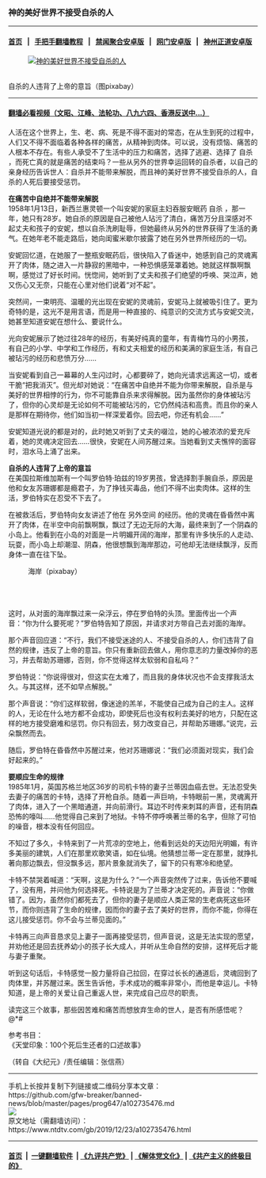 ### 神的美好世界不接受自杀的人
------------------------

#### [首页](https://github.com/gfw-breaker/banned-news/blob/master/README.md) &nbsp;&nbsp;|&nbsp;&nbsp; [手把手翻墙教程](https://github.com/gfw-breaker/guides/wiki) &nbsp;&nbsp;|&nbsp;&nbsp; [禁闻聚合安卓版](https://github.com/gfw-breaker/bn-android) &nbsp;&nbsp;|&nbsp;&nbsp; [网门安卓版](https://github.com/oGate2/oGate) &nbsp;&nbsp;|&nbsp;&nbsp; [神州正道安卓版](https://github.com/SzzdOgate/update) 



<div><div class="featured_image">
 <a href="https://i.ntdtv.com/assets/uploads/2019/12/2019-07-04_172808.jpg" target="_blank">
  <figure>
   <img alt="神的美好世界不接受自杀的人" src="https://i.ntdtv.com/assets/uploads/2019/12/2019-07-04_172808-800x450.jpg"/>
  </figure><br/>
 </a>
 <span class="caption">
  自杀的人违背了上帝的意旨（图pixabay）
 </span>
</div>
</div><hr/>

#### [翻墙必看视频（文昭、江峰、法轮功、八九六四、香港反送中...）](https://github.com/gfw-breaker/banned-news/blob/master/pages/link3.md)

<div><div class="post_content" itemprop="articleBody">
 <p>
  人活在这个世界上，生、老、病、死是不得不面对的常态，在从生到死的过程中，人们又不得不面临着各种各样的痛苦，从精神到肉体。可以说，没有烦恼、痛苦的人根本不存在。有些人承受不了生活中的压力和痛苦，选择了逃避、选择了
  <ok href="https://www.ntdtv.com/gb/自杀.htm">
   自杀
  </ok>
  ，而死亡真的就是痛苦的结束吗？一些从另外的世界幸运回转的自杀者，以自己的亲身经历告诉世人：自杀并不能带来解脱，而且神的美好世界不接受自杀的人，自杀的人死后要接受惩罚。
 </p>
 <p>
  <strong>
   在痛苦中自绝并不能带来解脱
  </strong>
  <br/>
  1958年1月13日，新西兰惠灵顿一个叫安妮的家庭主妇吞服安眠药
  <ok href="https://www.ntdtv.com/gb/自杀.htm">
   自杀
  </ok>
  ，那一年，她只有28岁。她自杀的原因是自己被他人玷污了清白，痛苦万分且深感对不起丈夫和孩子的安妮，想以自杀洗刷耻辱，但她最终从另外的世界获得了生活的勇气。在她年老不能走路后，她向闺蜜米歇尔披露了她在另外世界所经历的一切。
 </p>
 <p>
  安妮回忆道，在她服了一整瓶安眠药后，很快陷入了昏迷中，她感到自己的灵魂离开了肉体，随之进入一片静寂的黑暗中，一种恐惧感笼罩着她。她就这样飘啊飘啊，感觉过了好长时间。恍惚间，她听到了丈夫和孩子们绝望的呼唤、哭泣声，她又伤心又无奈，只能在心里对他们说着“对不起”。
 </p>
 <p>
  突然间，一束明亮、温暖的光出现在安妮的灵魂前，安妮马上就被吸引住了。更为奇特的是，这光不是用言语，而是用一种直接的、纯意识的交流方式与安妮交流，她甚至知道安妮在想什么、要说什么。
 </p>
 <p>
  光向安妮展示了她过往28年的经历，有美好纯真的童年，有青梅竹马的小男孩，有自己的小学、中学和工作经历，有和丈夫相爱的经历和美满的家庭生活，有自己被玷污的经历和悲愤万分……
 </p>
 <p>
  当安妮看到自己一幕幕的人生闪过时，心都要碎了，她向光请求远离这一切，或者干脆“把我消灭”。但光却对她说：“在痛苦中自绝并不能为你带来解脱，自杀是与美好的世界相悖的行为，你不可能靠自杀来求得解脱。因为虽然你的身体被玷污了，但你的心灵却是无论如何不可能被玷污的，它仍然纯洁和高贵。而且你的亲人是那样在期待你，他们如当初一样深爱着你。回去吧，你还有机会……”
 </p>
 <p>
  安妮知道光说的都是对的，此时她又听到了丈夫的啜泣，她的心被浓浓的爱充斥着，她的灵魂决定回去……很快，安妮在人间苏醒过来。当她看到丈夫憔悴的面容时，泪水马上涌了出来。
 </p>
 <p>
  <strong>
   自杀的人违背了上帝的意旨
  </strong>
  <br/>
  在美国拉斯维加斯有一个叫罗伯特‧珀兹的19岁男孩，曾选择割手腕自杀，原因是他和女友苏珊娜都是瘾君子，为了挣钱买毒品，他们不得不出卖肉体。这样的生活，罗伯特实在忍受不下去了。
 </p>
 <p>
  在被救活后，罗伯特向女友讲述了他在
  <ok href="https://www.ntdtv.com/gb/另外空间.htm">
   另外空间
  </ok>
  的经历。他的灵魂在昏昏然中离开了肉体，在半空中向前飘啊飘，飘过了无边无际的大海，最终来到了一个阴森的小岛上。他看到在小岛的对面是一片明媚开阔的海岸，那里有许多快乐的人走动、玩耍，而小岛上却潮湿、阴森，他很想飘到海岸那边，可他却无法继续飘浮，反而身体一直在往下坠。
  <br/>
  <figure class="wp-caption alignnone" id="attachment_102735477" style="width: 600px">
   <img alt="" class="size-medium wp-image-102735477" src="https://i.ntdtv.com/assets/uploads/2019/12/2018-09-08_093355-600x351.jpg">
    <br/><figcaption class="wp-caption-text">
     海岸（pixabay）
    </figcaption><br/>
   </img>
  </figure><br/>
  <br/>
  这时，从对面的海岸飘过来一朵浮云，停在罗伯特的头顶。里面传出一个声音：“你为什么要死呢？”罗伯特告知了原因，并请求对方带自己去对面的海岸。
 </p>
 <p>
  那个声音回应道：“不行，我们不接受迷途的人、不接受自杀的人，你们违背了自然的规律，违反了上帝的意旨。你只有重新回去做人，用你意志的力量改掉你的恶习，并去帮助苏珊娜，否则，你不觉得这样太软弱和自私吗？”
 </p>
 <p>
  罗伯特说：“你说得很对，但这实在太难了，而且我的身体状况也不会支撑我活太久。与其这样，还不如早点解脱。”
 </p>
 <p>
  那个声音说：“你们这样软弱，像迷途的羔羊，不能使自己成为自己的主人。这样的人，无论在什么地方都不会成功，即使死后也没有权利去美好的地方，只配在这样的地方接受磨难和惩罚。你只有回去，努力改变自己，并帮助苏珊娜。”说完，云朵飘然而去。
 </p>
 <p>
  随后，罗伯特在昏昏然中苏醒过来，他对苏珊娜说：“我们必须面对现实，我们会好起来的。”
 </p>
 <p>
  <strong>
   要顺应生命的规律
  </strong>
  <br/>
  1985年1月，英国苏格兰地区36岁的司机卡特的妻子兰蒂因血癌去世。无法忍受失去妻子的痛苦的卡特，选择了开枪自杀。随着一声巨响，卡特眼前一黑，灵魂离开了肉体，进入了一个黑暗通道，并向前滑行。耳边不时传来刺耳的声音，还有阴森恐怖的嚎叫……他觉得自己来到了地狱。卡特不停呼唤著兰蒂的名字，但除了可怕的噪音，根本没有任何回应。
 </p>
 <p>
  不知过了多久，卡特来到了一片荒凉的空地上，他看到远处的天边阳光明媚，有许多美丽的建筑，人们在那里欢歌笑语，如在仙境。他猜想兰蒂一定在那里，就挣扎著向那边飘去，但没飘多远，那片景象就消失了，留下的只有寒冷和绝望。
 </p>
 <p>
  卡特不禁哭着喊道：“天啊，这是为什么？”一个声音突然传了过来，告诉他不要喊了，没有用，并问他为何选择死。卡特说是为了兰蒂才决定死的。声音说：“你做错了。因为，虽然你们都死去了，但你的妻子是顺应人类正常的生老病死这些环节，而你则违背了生命的规律，因而你的妻子去了美好的世界，而你不能，你得在这儿接受惩罚。你不会与兰蒂见面的。”
 </p>
 <p>
  卡特再三向声音恳求见上妻子一面再接受惩罚，但声音说，这是无法实现的愿望，并劝他还是回去抚养幼小的孩子长大成人，并听从生命自然的安排，这样死后才能与妻子重聚。
 </p>
 <p>
  听到这句话后，卡特感觉一股力量将自己拉回，在穿过长长的通道后，灵魂回到了肉体里，并苏醒过来。医生告诉他，手术成功的概率非常小，而他是幸运儿。卡特知道，是上帝的关爱让自己重返人世，来完成自己应尽的职责。
 </p>
 <p>
  读完这三个故事，那些因苦难和痛苦而想放弃生命的世人，是否有所感悟呢？@*#
 </p>
 <p>
  参考书目：
  <br/>
  《天堂印象：100个死后生还者的口述故事》
 </p>
 <p>
  （转自《大纪元》/责任编辑：张信燕）
 </p>
 <div class="single_ad">
 </div>
</div>
</div>
<hr/>
手机上长按并复制下列链接或二维码分享本文章：<br/>
https://github.com/gfw-breaker/banned-news/blob/master/pages/prog647/a102735476.md <br/>
<a href='https://github.com/gfw-breaker/banned-news/blob/master/pages/prog647/a102735476.md'><img src='https://github.com/gfw-breaker/banned-news/blob/master/pages/prog647/a102735476.md.png'/></a> <br/>
原文地址（需翻墙访问）：https://www.ntdtv.com/gb/2019/12/23/a102735476.html


------------------------
#### [首页](https://github.com/gfw-breaker/banned-news/blob/master/README.md) &nbsp;|&nbsp; [一键翻墙软件](https://github.com/gfw-breaker/nogfw/blob/master/README.md) &nbsp;| [《九评共产党》](https://github.com/gfw-breaker/9ping.md/blob/master/README.md#九评之一评共产党是什么) | [《解体党文化》](https://github.com/gfw-breaker/jtdwh.md/blob/master/README.md) | [《共产主义的终极目的》](https://github.com/gfw-breaker/gczydzjmd.md/blob/master/README.md)


<img src='http://gfw-breaker.win/banned-news/pages/prog647/a102735476.md' width='0px' height='0px'/>